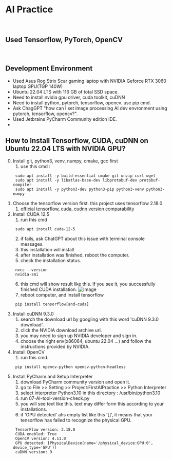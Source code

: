 #   AI Practice
<br>

## Used Tensorflow, PyTorch, OpenCV
<br>

## Development Environment
- Used Asus Rog Strix Scar gaming laptop with NVIDIA Geforce RTX 3060 laptop GPU(TGP 140W)
- Ubuntu 22.04 LTS with 116 GB of total SSD space.
- Need to install nvidia gpu driver, cuda toolkit, cuDNN
- Need to install python, pytorch, tensorflow, opencv. use pip cmd.
- Ask ChagGPT "how can I set image processing AI dev envronment using pytorch, tensorflow, opencv?".
- Used Jetbrains PyCharm Community edition IDE.
- <br>

## How to Install Tensorflow, CUDA, cuDNN on Ubuntu 22.04 LTS with NVIDIA GPU?
0. Install git, python3, venv, numpy, cmake, gcc first
   1. use this cmd : 
   ```shell
    sudo apt install -y build-essential cmake git unzip curl wget
    sudo apt install -y libatlas-base-dev libprotobuf-dev protobuf-compiler
    sudo apt install -y python3-dev python3-pip python3-venv python3-numpy
    ```
1. Choose the tensorflow version first. this project uses tensorflow 2.18.0
   1. [official tensorflow, cuda, cudnn version comparability](https://www.tensorflow.org/install/source#gpu)
2. Install CUDA 12.5
   1. run this cmd
   ```shell
    sudo apt install cuda-12-5
    ```
   2. if fails, ask ChatGPT about this issue with terminal console messages.
   3. this installation will install
   4. after installation was finished, reboot the computer.
   5. check the installation status.
   ```shell
    nvcc --version
    nvidia-smi
    ```
   6. this cmd will show result like this. If you see it, you successfully finished CUDA installation.
   ![Image](https://github.com/user-attachments/assets/33e3d5bd-8e78-4b45-85e6-2da2da19b080)
   7. reboot computer, and install tensorflow
   ```shell
    pip install tensorflow[and-cuda]
    ```
3.  Install cuDNN 9.3.0
    1. search the download url by googling with this word 'cuDNN 9.3.0 download'.
    2. click the NVIDIA download archive url.
    2. you may need to sign up NVIDIA developer and sign in.
    3. choose the right env(x86064, ubuntu 22.04 ...) and follow the instructions provided by NVIDIA.
4. Install OpenCV
   1. run this cmd.
   ```shell
    pip install opencv-python opencv-python-headless
    ```
5. Install PyCharm and Setup Interpreter
   1. download PyCharm community version and open it.
   2. go to File >> Setting >> Project:FirstAIPractice >> Python Interpreter
   3. select interpreter Python3.10 in this directory : /usr/bin/python3.10
   4. run 07-AI-tool-version-check.py
   5. you will see text like this. text may differ form this according to your installations.
   6. if 'GPU detected' ahs empty list like this '[]', it means that your tensorflow has failed to recognize the physical GPU.
   ```text
    TensorFlow version: 2.18.0
    CUDA enabled: True
    OpenCV version: 4.11.0
    GPU detected: [PhysicalDevice(name='/physical_device:GPU:0', device_type='GPU')]
    cuDNN version: 9
    ```